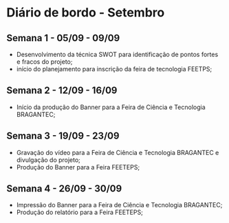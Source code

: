 # Diário de bordo - Setembro

## Semana 1 - 05/09 - 09/09
- Desenvolvimento da técnica SWOT para identificação de pontos fortes e fracos do projeto;
- início do planejamento para inscrição da feira de tecnologia FEETPS;


## Semana 2 - 12/09 - 16/09
- Início da produção do Banner para a Feira de Ciência e Tecnologia BRAGANTEC;


## Semana 3 - 19/09 - 23/09
- Gravação do vídeo para a Feira de Ciência e Tecnologia BRAGANTEC e divulgação do projeto;
- Produção do Banner para a Feira FEETEPS;


## Semana 4 - 26/09 - 30/09
- Impressão do Banner para a Feira de Ciência e Tecnologia BRAGANTEC;
- Produção do relatório para a Feira FEETEPS;

